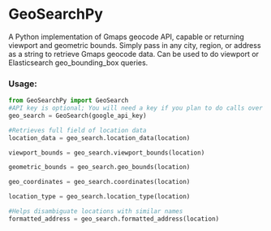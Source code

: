 # GeoSearchPy
A Python implementation of Gmaps geocode API, capable or returning viewport and geometric bounds. Simply pass in any city, region, or address as a string to retrieve Gmaps geocode data. 
Can be used to do viewport or Elasticsearch geo_bounding_box queries. 

<h3>Usage:</h3>

```python
from GeoSearchPy import GeoSearch
#API key is optional; You will need a key if you plan to do calls over daily quota; 
geo_search = GeoSearch(google_api_key)

#Retrieves full field of location data
location_data = geo_search.location_data(location)

viewport_bounds = geo_search.viewport_bounds(location)

geometric_bounds = geo_search.geo_bounds(location)

geo_coordinates = geo_search.coordinates(location)

location_type = geo_search.location_type(location)

#Helps disambiguate locations with similar names
formatted_address = geo_search.formatted_address(location)


```

